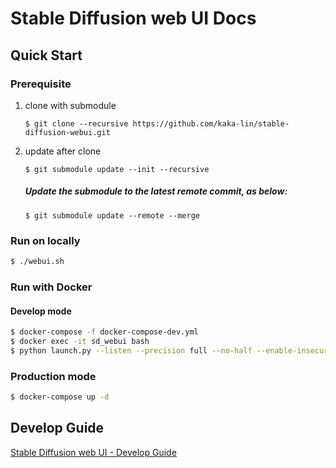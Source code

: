 # Stable Diffusion web UI Docs

## Quick Start

### Prerequisite

1. clone with submodule

    ```
    $ git clone --recursive https://github.com/kaka-lin/stable-diffusion-webui.git
    ```

2. update after clone

    ```
    $ git submodule update --init --recursive
    ```

    ##### Update the submodule to the latest remote commit, as below:

    ```
    $ git submodule update --remote --merge
    ```

### Run on locally

```sh
$ ./webui.sh   
```

### Run with Docker

#### Develop mode

```sh
$ docker-compose -f docker-compose-dev.yml
$ docker exec -it sd_webui bash
$ python launch.py --listen --precision full --no-half --enable-insecure-extension-access --port 7860 --api
```

### Production mode

```sh
$ docker-compose up -d
```

## Develop Guide

[Stable Diffusion web UI - Develop Guide](./develop.md)